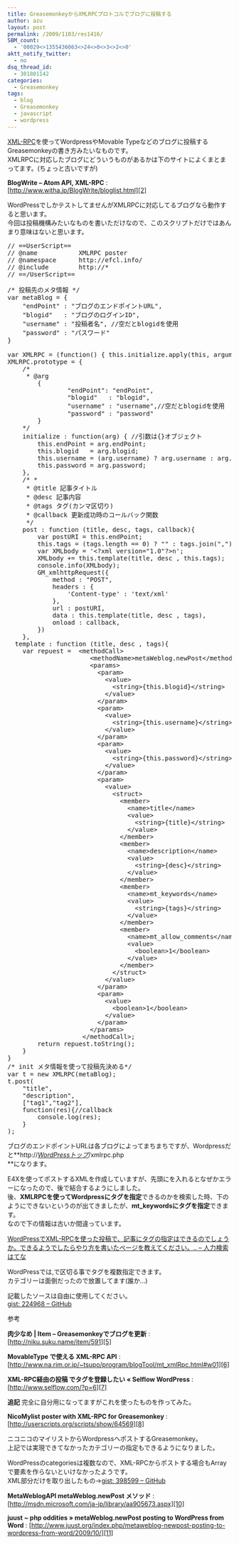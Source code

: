 ```yaml
---
title: GreasemonkeyからXMLRPCプロトコルでブログに投稿する
author: azu
layout: post
permalink: /2009/1103/res1416/
SBM_count:
  - '00029<>1355436063<>24<>0<>3<>2<>0'
aktt_notify_twitter:
  - no
dsq_thread_id:
  - 301801142
categories:
  - Greasemonkey
tags:
  - blog
  - Greasemonkey
  - javascript
  - wordpress
---
```

[XML-RPC][1]を使ってWordpressやMovable Typeなどのブログに投稿するGreasemonkeyの書き方みたいなものです。  
XMLRPCに対応したブログにどういうものがあるかは下のサイトによくまとまってます。(ちょっと古いですが)

**BlogWrite &#8211; Atom API, XML-RPC**
:   [http://www.witha.jp/BlogWrite/bloglist.html][2]

WordPressでしかテストしてませんがXMLRPCに対応してるブログなら動作すると思います。  
今回は投稿機構みたいなものを書いただけなので、このスクリプトだけではあんまり意味はないと思います。

<pre class="brush:javascript;">// ==UserScript==
// @name           XMLRPC poster
// @namespace      http://efcl.info/
// @include        http://*
// ==/UserScript==

/* 投稿先のメタ情報 */
var metaBlog = {
	"endPoint" : "ブログのエンドポイントURL",
	"blogid"   : "ブログのログインID",
	"username" : "投稿者名", //空だとblogidを使用
	"password" : "パスワード"
}

var XMLRPC = (function() { this.initialize.apply(this, arguments); });
XMLRPC.prototype = {
	/*
	 * @arg 
		{
				"endPoint": "endPoint",
				"blogid"   : "blogid",
				"username" : "username",//空だとblogidを使用
				"password" : "password"
		}
	*/
	initialize : function(arg) { //引数は{}オブジェクト
		this.endPoint = arg.endPoint;
		this.blogid   = arg.blogid;
		this.username = (arg.username) ? arg.username : arg.blogid;
		this.password = arg.password;
	},
	/* *
	 * @title 記事タイトル
	 * @desc 記事内容
	 * @tags タグ(カンマ区切り)
	 * @callback 更新成功時のコールバック関数
	 */
	post : function (title, desc, tags, callback){
		var postURI = this.endPoint;
		this.tags = (tags.length == 0) ? "" : tags.join(",");
		var XMLbody = '&#60;?xml version="1.0"?&#62;n';
		XMLbody += this.template(title, desc , this.tags);
		console.info(XMLbody);
		GM_xmlhttpRequest({
			method : "POST",
			headers : {
				'Content-type' : 'text/xml'
			},
			url : postURI,
			data : this.template(title, desc , tags),
			onload : callback,
		})
	},
  template : function (title, desc , tags){
    var repuest =  &#60;methodCall&#62;
                      &#60;methodName&#62;metaWeblog.newPost&#60;/methodName&#62;
                      &#60;params&#62;
                        &#60;param&#62;
                          &#60;value&#62;
                            &#60;string&#62;{this.blogid}&#60;/string&#62;
                          &#60;/value&#62;
                        &#60;/param&#62;
                        &#60;param&#62;
                          &#60;value&#62;
                            &#60;string&#62;{this.username}&#60;/string&#62;
                          &#60;/value&#62;
                        &#60;/param&#62;
                        &#60;param&#62;
                          &#60;value&#62;
                            &#60;string&#62;{this.password}&#60;/string&#62;
                          &#60;/value&#62;
                        &#60;/param&#62;
                        &#60;param&#62;
                          &#60;value&#62;
                            &#60;struct&#62;
                              &#60;member&#62;
                                &#60;name&#62;title&#60;/name&#62;
                                &#60;value&#62;
                                  &#60;string&#62;{title}&#60;/string&#62;
                                &#60;/value&#62;
                              &#60;/member&#62;
                              &#60;member&#62;
                                &#60;name&#62;description&#60;/name&#62;
                                &#60;value&#62;
                                  &#60;string&#62;{desc}&#60;/string&#62;
                                &#60;/value&#62;
                              &#60;/member&#62;
                              &#60;member&#62;
                                &#60;name&#62;mt_keywords&#60;/name&#62;
                                &#60;value&#62;
                                  &#60;string&#62;{tags}&#60;/string&#62;
                                &#60;/value&#62;
                              &#60;/member&#62;
                              &#60;member&#62;
                                &#60;name&#62;mt_allow_comments&#60;/name&#62;
                                &#60;value&#62;
                                  &#60;boolean&#62;1&#60;/boolean&#62;
                                &#60;/value&#62;
                              &#60;/member&#62;
                            &#60;/struct&#62;
                          &#60;/value&#62;
                        &#60;/param&#62;
                        &#60;param&#62;
                          &#60;value&#62;
                            &#60;boolean&#62;1&#60;/boolean&#62;
                          &#60;/value&#62;
                        &#60;/param&#62;
                      &#60;/params&#62;
                    &#60;/methodCall&#62;;
		return repuest.toString();
	}
}
/* init メタ情報を使って投稿先決める*/
var t = new XMLRPC(metaBlog);
t.post(
	"title",
	"description",
	&#91;"tag1","tag2"&#93;,
	function(res){//callback
		console.log(res);
	}
);
</pre>

ブログのエンドポイントURLは各ブログによってまちまちですが、Wordpressだと**http://*<span style="text-decoration: underline;">WordPressトップ</span>*/xmlrpc.php  
**になります。

E4Xを使ってポストするXMLを作成していますが、先頭に<?xml version=&#8221;1.0&#8243;?>を入れるとなぜかエラーになったので、後で結合するようにしました。  
後、**XMLRPCを使ってWordpressにタグを指定**できるのかを検索した時、下のようにできないというのが出てきましたが、**mt_keywordsにタグを指定**できます。  
なので下の情報は古いか間違っています。

[WordPressでXML-RPCを使った投稿で、記事にタグの指定はできるのでしょうか。できるようでしたらやり方を書いたページを教えてください。.. &#8211; 人力検索はてな][3]

WordPressでは,で区切る事でタグを複数指定できます。  
カテゴリーは面倒だったので放置してます(誰か…)

記載したソースは自由に使用してください。  
[gist: 224968 &#8211; GitHub][4]

参考

**肉少なめ | Item &#8211; Greasemonkeyでブログを更新**
:   [http://niku.suku.name/item/591][5]

**MovableType で使える XML-RPC API**
:   [http://www.na.rim.or.jp/~tsupo/program/blogTool/mt_xmlRpc.html#w01][6]

**XML-RPC経由の投稿 でタグを登録したい « Selflow WordPress**
:   [http://www.selflow.com/?p=6][7]

**追記** 完全に自分用になってますがこれを使ったものを作ってみた。

**NicoMylist poster with XML-RPC for Greasemonkey**
:   [http://userscripts.org/scripts/show/64569][8]

ニコニコのマイリストからWordpressへポストするGreasemonkey。   
上記では実現できてなかったカテゴリーの指定もできるようになりました。

WordPressのcategoriesは複数なので、XML-RPCからポストする場合もArrayで要素を作らないといけなかったようです。  
XML部分だけを取り出したもの→[gist: 398599 &#8211; GitHub][9]

**MetaWeblogAPI metaWeblog.newPost メソッド**
:   [http://msdn.microsoft.com/ja-jp/library/aa905673.aspx][10]

**juust ~ php oddities » metaWeblog.newPost posting to WordPress from Word**
:   [http://www.juust.org/index.php/metaweblog-newpost-posting-to-wordpress-from-word/2009/10/][11]

 [1]: http://ja.wikipedia.org/wiki/XML-RPC
 [2]: http://www.witha.jp/BlogWrite/bloglist.html "BlogWrite - Atom API, XML-RPC　に対応した　ブログエディタ　Blog エディター Blog(ブログ)投稿クライアント　by Witha System Ltd."
 [3]: http://q.hatena.ne.jp/1239170669
 [4]: http://gist.github.com/224968
 [5]: http://niku.suku.name/item/591 "肉少なめ | Item - Greasemonkeyでブログを更新"
 [6]: http://www.na.rim.or.jp/%7Etsupo/program/blogTool/mt_xmlRpc.html#w01 "MovableType で使える XML-RPC API"
 [7]: http://www.selflow.com/?p=6 "XML-RPC経由の投稿 でタグを登録したい « Selflow WordPress"
 [8]: http://userscripts.org/scripts/show/64569 "NicoMylist poster with XML-RPC for Greasemonkey"
 [9]: http://gist.github.com/398599
 [10]: http://msdn.microsoft.com/ja-jp/library/aa905673.aspx "MetaWeblogAPI metaWeblog.newPost メソッド"
 [11]: http://www.juust.org/index.php/metaweblog-newpost-posting-to-wordpress-from-word/2009/10/ "juust ~ php oddities » metaWeblog.newPost posting to WordPress from Word"